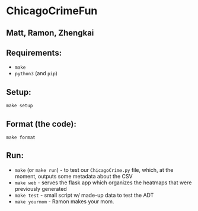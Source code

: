 # ChicagoCrimeFun
## Matt, Ramon, Zhengkai

## Requirements:
* `make`
* `python3` (and `pip`)

## Setup:
`make setup`

## Format (the code):
`make format`

## Run:
* `make` (or `make run`) - to test our `ChicagoCrime.py` file, which, at the moment, outputs some metadata about the CSV
* `make web` - serves the flask app which organizes the heatmaps that were previously generated
* `make test` - small script w/ made-up data to test the ADT
* `make yourmom` - Ramon makes your mom.